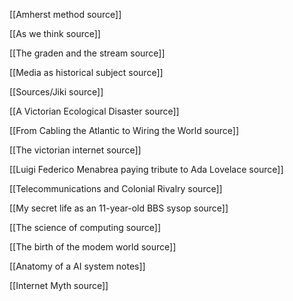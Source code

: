 
[[Amherst method source]]

[[As we think source]] 

[[The graden and the stream source]] 

[[Media as historical subject source]] 

[[Sources/Jiki source]] 

[[A Victorian Ecological Disaster source]]

[[From Cabling the Atlantic to Wiring the World source]]

[[The victorian internet source]]

[[Luigi Federico Menabrea paying tribute to Ada Lovelace source]]

[[Telecommunications and Colonial Rivalry source]] 

[[My secret life as an 11-year-old BBS sysop source]]

[[The science of computing source]]

[[The birth of the modem world source]]

[[Anatomy of a AI system notes]]

[[Internet Myth source]] 